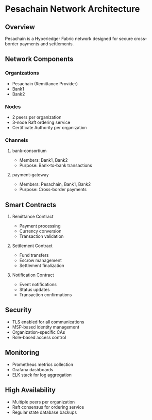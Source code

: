 # Pesachain Network Architecture

## Overview
Pesachain is a Hyperledger Fabric network designed for secure cross-border payments and settlements.

## Network Components

### Organizations
- Pesachain (Remittance Provider)
- Bank1
- Bank2

### Nodes
- 2 peers per organization
- 3-node Raft ordering service
- Certificate Authority per organization

### Channels
1. bank-consortium
   - Members: Bank1, Bank2
   - Purpose: Bank-to-bank transactions

2. payment-gateway
   - Members: Pesachain, Bank1, Bank2
   - Purpose: Cross-border payments

## Smart Contracts
1. Remittance Contract
   - Payment processing
   - Currency conversion
   - Transaction validation

2. Settlement Contract
   - Fund transfers
   - Escrow management
   - Settlement finalization

3. Notification Contract
   - Event notifications
   - Status updates
   - Transaction confirmations

## Security
- TLS enabled for all communications
- MSP-based identity management
- Organization-specific CAs
- Role-based access control

## Monitoring
- Prometheus metrics collection
- Grafana dashboards
- ELK stack for log aggregation

## High Availability
- Multiple peers per organization
- Raft consensus for ordering service
- Regular state database backups